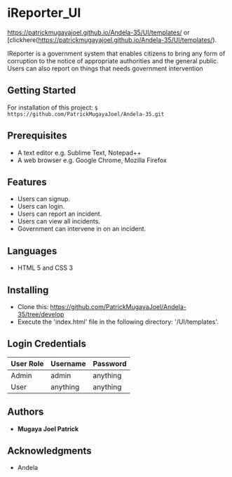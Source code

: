 # iReporter_UI

https://patrickmugayajoel.github.io/Andela-35/UI/templates/ 
or [clickhere(https://patrickmugayajoel.github.io/Andela-35/UI/templates/).

IReporter is a government system that enables citizens to bring any form of corruption to the notice of appropriate authorities and the general public.
Users can also report on things that needs government intervention
    

## Getting Started

For installation of this project:  `$ https://github.com/PatrickMugayaJoel/Andela-35.git`

## Prerequisites

* A text editor e.g. Sublime Text, Notepad++
* A web browser e.g. Google Chrome, Mozilla Firefox

## Features

* Users can signup.
* Users can login.
* Users can report an incident.
* Users can view all incidents.
* Government can intervene in on an incident.
 
## Languages

* HTML 5 and CSS 3
 
## Installing

* Clone this: https://github.com/PatrickMugayaJoel/Andela-35/tree/develop
* Execute the 'index.html' file in the following directory: '/UI/templates'.

## Login Credentials

| User Role | Username | Password |
| ----------- | -------- | --------- |
| Admin | admin | anything |
| User | anything | anything |


## Authors

* **Mugaya Joel Patrick**
 
## Acknowledgments

* Andela




